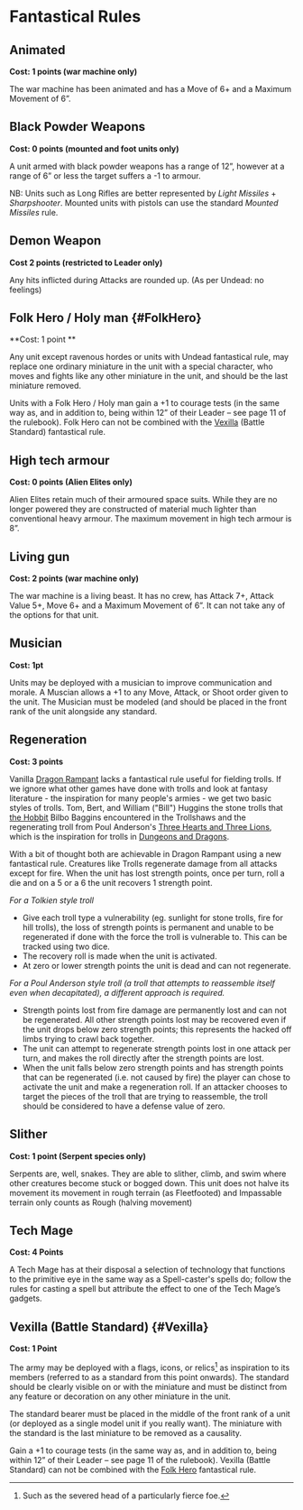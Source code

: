 # Fantastical Rules

## Animated
**Cost:  1 points (war machine only)**

The war machine has been animated and has a Move of 6+ and a Maximum Movement of 6”.

## Black Powder Weapons
**Cost: 0 points (mounted and foot units only)**

A unit armed with black powder weapons has a range of 12”, however at a range of 6” or less the target suffers a -1 to armour.

NB:  Units such as Long Rifles are better represented by *Light Missiles* + *Sharpshooter*.  Mounted units with pistols can use the standard *Mounted Missiles* rule.

## Demon Weapon
**Cost 2 points (restricted to Leader only)**

Any hits inflicted during Attacks are rounded up. (As per Undead: no feelings)

## Folk Hero / Holy man {#FolkHero}
**Cost: 1 point **

Any unit except ravenous hordes or units with Undead fantastical rule, may replace one ordinary miniature in the unit with a special character, who moves and fights like any other miniature in the unit, and should be the last miniature removed.

Units with a Folk Hero / Holy man gain a +1 to courage tests (in the same way as, and in addition to, being within 12” of their Leader – see page 11 of the rulebook).  Folk Hero can not be combined with the [Vexilla](#Vexilla) (Battle Standard) fantastical rule.

## High tech armour
**Cost:  0 points (Alien Elites only)**

Alien Elites retain much of their armoured space suits.  While they are no longer powered they are constructed of material much lighter than conventional heavy armour.  The maximum movement in high tech armour is 8”.

## Living gun
**Cost:  2 points (war machine only)**

The war machine is a living beast.  It has no crew, has Attack 7+, Attack Value 5+, Move 6+ and a Maximum Movement of 6”.  It can not take any of the options for that unit.

## Musician
**Cost: 1pt**

Units may be deployed with a musician to improve communication and morale.  A Muscian allows a +1 to any Move, Attack, or Shoot order given to the unit.  The Musician must be modeled (and should be placed in the front rank of the unit alongside any standard.

## Regeneration
**Cost: 3 points**

Vanilla <a href="https://ospreypublishing.com/dragon-rampant" rel="nofollow" target="_blank">Dragon Rampant</a> lacks a fantastical rule useful for fielding trolls.  If we ignore what other games have done with trolls and look at fantasy literature - the inspiration for many people's armies - we get two basic styles of trolls.  Tom, Bert, and William ("Bill") Huggins the stone trolls that <a href="https://en.wikipedia.org/wiki/The_Hobbit" rel="nofollow" target="_blank">the Hobbit</a> Bilbo Baggins encountered in the Trollshaws and the regenerating troll from Poul Anderson's <a href="https://en.wikipedia.org/wiki/Three_Hearts_and_Three_Lions" rel="nofollow" target="_blank">Three Hearts and Three Lions</a>, which is the inspiration for trolls in <a href="https://en.wikipedia.org/wiki/Dungeons_%26_Dragons#Original_game" rel="nofollow" target="_blank">Dungeons and Dragons</a>.

With a bit of thought both are achievable in Dragon Rampant using a new fantastical rule. Creatures like Trolls regenerate damage from all attacks except for fire. When the unit has lost strength points, once per turn, roll a die and on a 5 or a 6 the unit recovers 1 strength point.

*For a Tolkien style troll*

  * Give each troll type a vulnerability (eg. sunlight for stone trolls, fire for hill trolls), the loss of strength points is permanent and unable to be regenerated if done with the force the troll is vulnerable to. This can be tracked using two dice.
  * The recovery roll is made when the unit is activated.
  * At zero or lower strength points the unit is dead and can not regenerate.

*For a Poul Anderson style troll (a troll that attempts to reassemble itself even when decapitated), a different approach is required.*

* Strength points lost from fire damage are permanently lost and can not be regenerated. All other strength points lost may be recovered even if the unit drops below zero strength points; this represents the hacked off limbs trying to crawl back together.
* The unit can attempt to regenerate strength points lost in one attack per turn, and makes the roll directly after the strength points are lost.
* When the unit falls below zero strength points and has strength points that can be regenerated (i.e. not caused by fire) the player can chose to activate the unit and make a regeneration roll. If an attacker chooses to target the pieces of the troll that are trying to reassemble, the troll should be considered to have a defense value of zero.

## Slither
**Cost: 1 point (Serpent species only)**

Serpents are, well, snakes. They are able to slither, climb, and swim where other creatures become stuck or bogged down. This unit does not halve its movement its movement in rough terrain (as Fleetfooted) and Impassable terrain only counts as Rough (halving movement)

## Tech Mage
**Cost:  4 Points**

A Tech Mage has at their disposal a selection of technology that functions to the primitive eye in the same way as a Spell-caster's spells do; follow the rules for casting a spell but attribute the effect to one of the Tech Mage’s gadgets.

## Vexilla (Battle Standard) {#Vexilla}
**Cost: 1 Point**

The army may be deployed with a flags, icons, or relics[^1] as inspiration to its members (referred to as a standard from this point onwards).  The standard should be clearly visible on or with the miniature and must be distinct from any feature or decoration on any other miniature in the unit. 

The standard bearer must be placed in the middle of the front rank of a unit (or deployed as a single model unit if you really want).  The miniature with the standard is the last miniature to be removed as a causality. 

Gain a +1 to courage tests (in the same way as, and in addition to, being within 12” of their Leader – see page 11 of the rulebook).  Vexilla (Battle Standard) can not be combined with the [Folk Hero](#FolkHero) fantastical rule.

[^1]: Such as the severed head of a particularly fierce foe.